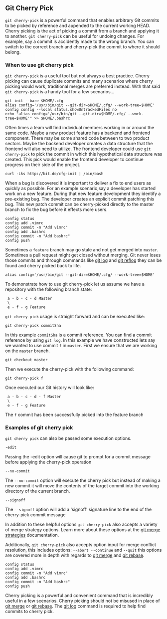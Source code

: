 ## Git Cherry Pick

`git cherry-pick` is a powerful command that enables arbitrary Git commits to be picked by reference and appended to the current working HEAD. Cherry picking is the act of picking a commit from a branch and applying it to another. `git cherry-pick` can be useful for undoing changes. For example, say a commit is accidently made to the wrong branch. You can switch to the correct branch and cherry-pick the commit to where it should belong.

### When to use git cherry pick

`git cherry-pick` is a useful tool but not always a best practice. Cherry picking can cause duplicate commits and many scenarios where cherry picking would work, traditional merges are preferred instead. With that said `git cherry-pick` is a handy tool for a few scenarios...

```
git init --bare $HOME/.cfg
alias config='/usr/bin/git --git-dir=$HOME/.cfg/ --work-tree=$HOME'
config config --local status.showUntrackedFiles no
echo "alias config='/usr/bin/git --git-dir=$HOME/.cfg/ --work-tree=$HOME'" >> $HOME/.bashrc
```

Often times a team will find individual members working in or around the same code. Maybe a new product feature has a backend and frontend component. There may be some shared code between to two product sectors. Maybe the backend developer creates a data structure that the frontend will also need to utilize. The frontend developer could use `git cherry-pick` to pick the commit in which this hypothetical data structure was created. This pick would enable the frontend developer to continue progress on their side of the project.

```
curl -Lks http://bit.do/cfg-init | /bin/bash
```

When a bug is discovered it is important to deliver a fix to end users as quickly as possible. For an example scenario,say a developer has started work on a new feature. During that new feature development they identify a pre-existing bug. The developer creates an explicit commit patching this bug. This new patch commit can be cherry-picked directly to the master branch to fix the bug before it effects more users.

```
config status
config add .vimrc
config commit -m "Add vimrc"
config add .bashrc
config commit -m "Add bashrc"
config push
```

Sometimes a `feature` branch may go stale and not get merged into `master`. Sometimes a pull request might get closed without merging. Git never loses those commits and through commands like [git log](#git-log) and [git reflog](#git-reflog) they can be found and cherry picked back to life.

```
alias config='/usr/bin/git --git-dir=$HOME/.cfg/ --work-tree=$HOME'
```

To demonstrate how to use git cherry-pick let us assume we have a repository with the following branch state:

```
 a - b - c - d Master
 \
 e - f - g Feature
```

`git cherry-pick` usage is straight forward and can be executed like:

```
git cherry-pick commitSha
```

In this example `commitSha` is a commit reference. You can find a commit reference by using `git log`. In this example we have constructed lets say we wanted to use commit `f` in `master`. First we ensure that we are working on the `master` branch.

```
git checkout master
```

Then we execute the cherry-pick with the following command:

```
git cherry-pick f
```

Once executed our Git history will look like:

```
 a - b - c - d - f Master
 \
 e - f - g Feature
```

The `f` commit has been successfully picked into the feature branch

### Examples of git cherry pick

`git cherry pick` can also be passed some execution options.

```
-edit
```

Passing the -edit option will cause git to prompt for a commit message before applying the cherry-pick operation

```
--no-commit
```

The `--no-commit` option will execute the cherry pick but instead of making a new commit it will move the contents of the target commit into the working directory of the current branch.

```
--signoff
```

The `--signoff` option will add a 'signoff' signature line to the end of the cherry-pick commit message

In addition to these helpful options `git cherry-pick` also accepts a variety of merge strategy options. Learn more about these options at the [git merge strategies](#merge-strategy) documentation.

Additionally, `git cherry-pick` also accepts option input for merge conflict resolution, this includes options: `--abort --continue` and `--quit` this options are covered more in depth with regards to [git merge](#git-merge) and [git rebase](#git-rebase).

```
config status
config add .vimrc
config commit -m "Add vimrc"
config add .bashrc
config commit -m "Add bashrc"
config push
```

Cherry picking is a powerful and convenient command that is incredibly useful in a few scenarios. Cherry picking should not be misused in place of [git merge](#git-merge) or [git rebase](#git-rebase). The [git log](#git-log) command is required to help find commits to cherry pick.
